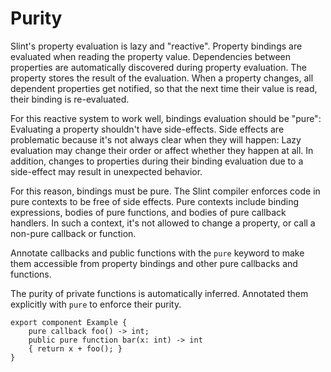 # Purity

Slint's property evaluation is lazy and "reactive". Property
bindings are evaluated when reading the property value. Dependencies between properties are
automatically discovered during property evaluation. The property stores the
result of the evaluation. When a property changes, all dependent properties get
notified, so that the next time their value is read, their binding is re-evaluated.

For this reactive system to work well, bindings evaluation should be "pure":
Evaluating a property shouldn't have side-effects. Side effects are
problematic because it's not always clear when they will happen: Lazy evaluation
may change their order or affect whether they happen at all. In addition, changes
to properties during their binding evaluation due to a side-effect
may result in unexpected behavior.

For this reason, bindings must be pure. The Slint compiler enforces
code in pure contexts to be free of side effects. Pure contexts include binding
expressions, bodies of pure functions, and bodies of pure callback handlers.
In such a context, it's not allowed to change a property, or call a non-pure
callback or function.

Annotate callbacks and public functions with the `pure` keyword to make them accessible from property bindings and other pure callbacks and functions.

The purity of private functions is automatically inferred. Annotated them explicitly with `pure` to enforce their purity.

```slint,no-preview
export component Example {
    pure callback foo() -> int;
    public pure function bar(x: int) -> int
    { return x + foo(); }
}
```
